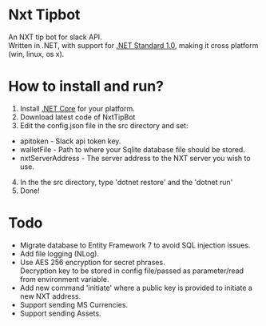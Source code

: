 # Nxt Tipbot
An NXT tip bot for slack API.  
Written in .NET, with support for [.NET Standard 1.0](https://docs.microsoft.com/en-us/dotnet/articles/standard/library), making it cross platform (win, linux, os x).

# How to install and run?
1. Install [.NET Core](https://www.microsoft.com/net/core) for your platform.
2. Download latest code of NxtTipBot
3. Edit the config.json file in the src directory and set:
  * apitoken - Slack api token key.
  * walletFile - Path to where your Sqlite database file should be stored.
  * nxtServerAddress - The server address to the NXT server you wish to use.
4. In the the src directory, type 'dotnet restore' and the 'dotnet run'
5. Done!

# Todo
* Migrate database to Entity Framework 7 to avoid SQL injection issues.
* Add file logging (NLog).
* Use AES 256 encryption for secret phrases.  
  Decryption key to be stored in config file/passed as parameter/read from environment variable.
* Add new command 'initiate' where a public key is provided to initiate a new NXT address.
* Support sending MS Currencies.
* Support sending Assets.